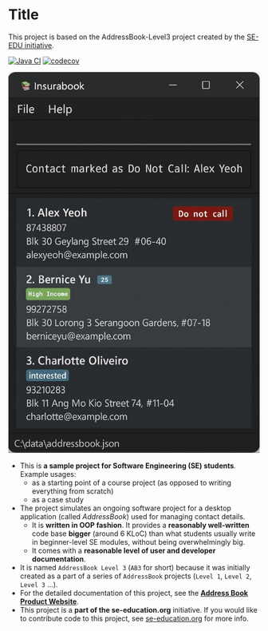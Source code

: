 # Title

This project is based on the AddressBook-Level3 project created by the [SE-EDU initiative](https://se-education.org).

[![Java CI](https://github.com/AY2526S1-CS2103T-F15a-2/tp/actions/workflows/gradle.yml/badge.svg)](https://github.com/AY2526S1-CS2103T-F15a-2/tp/actions/workflows/gradle.yml)
[![codecov](https://codecov.io/gh/AY2526S1-CS2103T-F15a-2/tp/branch/master/graph/badge.svg?token=354WJSWX3E)](https://codecov.io/gh/AY2526S1-CS2103T-F15a-2/tp)

![Ui](docs/images/Ui.png)

- This is **a sample project for Software Engineering (SE) students**.<br>
  Example usages:
  - as a starting point of a course project (as opposed to writing everything from scratch)
  - as a case study
- The project simulates an ongoing software project for a desktop application (called _AddressBook_) used for managing contact details.
  - It is **written in OOP fashion**. It provides a **reasonably well-written** code base **bigger** (around 6 KLoC) than what students usually write in beginner-level SE modules, without being overwhelmingly big.
  - It comes with a **reasonable level of user and developer documentation**.
- It is named `AddressBook Level 3` (`AB3` for short) because it was initially created as a part of a series of `AddressBook` projects (`Level 1`, `Level 2`, `Level 3` ...).
- For the detailed documentation of this project, see the **[Address Book Product Website](https://se-education.org/addressbook-level3)**.
- This project is a **part of the se-education.org** initiative. If you would like to contribute code to this project, see [se-education.org](https://se-education.org/#contributing-to-se-edu) for more info.
